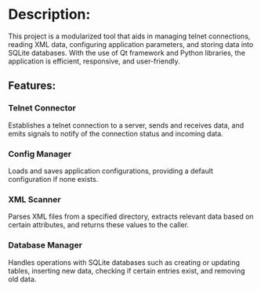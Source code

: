 # Description:

This project is a modularized tool that aids in managing telnet connections, reading XML data, configuring application parameters, and storing data into SQLite databases. With the use of Qt framework and Python libraries, the application is efficient, responsive, and user-friendly.

## Features:

### Telnet Connector
Establishes a telnet connection to a server, sends and receives data, and emits signals to notify of the connection status and incoming data.

### Config Manager
Loads and saves application configurations, providing a default configuration if none exists.

### XML Scanner
Parses XML files from a specified directory, extracts relevant data based on certain attributes, and returns these values to the caller.

### Database Manager
Handles operations with SQLite databases such as creating or updating tables, inserting new data, checking if certain entries exist, and removing old data.
